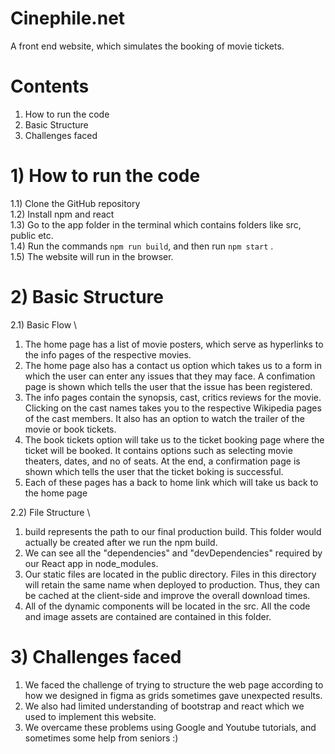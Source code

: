 # Cinephile.net
A front end website, which simulates the booking of movie tickets.

# Contents
1) How to run the code 
2) Basic Structure 
3) Challenges faced

# 1) How to run the code
1.1) Clone the GitHub repository \
1.2) Install npm and react \
1.3) Go to the app folder in the terminal which contains folders like src, public etc. \
1.4) Run the commands ```npm run build```, and then run ```npm start``` . \
1.5) The website will run in the browser.

# 2) Basic Structure
2.1) Basic Flow \


1) The home page has a list of movie posters, which serve as hyperlinks to the info pages of the respective movies. 
2) The home page also has a contact us option which takes us to a form in which the user can enter any issues that they may face. A confimation page is shown which tells the user that the issue has been registered. 
3) The info pages contain the synopsis, cast, critics reviews for the movie. Clicking on the cast names takes you to the respective Wikipedia pages of the cast members. It also has an option to watch the trailer of the movie or book tickets. 
4) The book tickets option will take us to the ticket booking page where the ticket will be booked. It contains options such as selecting movie theaters, dates, and no of seats. At the end, a confirmation page is shown which tells the user that the ticket boking is successful. 
5) Each of these pages has a back to home link which will take us back to the home page

2.2) File Structure \
 
1) build represents the path to our final production build. This folder would actually be created after we run the npm build.
2) We can see all the "dependencies" and "devDependencies" required by our React app in node_modules.
3) Our static files are located in the public directory. Files in this directory will retain the same name when deployed to production. Thus, they can be cached at the client-side and improve the overall download times.
4) All of the dynamic components will be located in the src. All the code and image assets are contained are contained in this folder.


# 3) Challenges faced

1) We faced the challenge of trying to structure the web page according to how we designed in figma as grids sometimes gave unexpected results.
2) We also had limited understanding of bootstrap and react which we used to implement this website.
3) We overcame these problems using Google and Youtube tutorials, and sometimes some help from seniors :)
